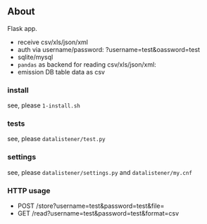 ## About
Flask app.
- receive csv/xls/json/xml
- auth via username/password: ?username=test&oassword=test
- sqlite/mysql
- `pandas`  as backend for reading csv/xls/json/xml: 
- emission DB table data as csv


### install
see, please `1-install.sh`

### tests
see, please `datalistener/test.py`

### settings
see, please `datalistener/settings.py` and `datalistener/my.cnf`  

### HTTP usage
- POST /store?username=test&password=test&file=<data>
- GET /read?username=test&password=test&format=csv

